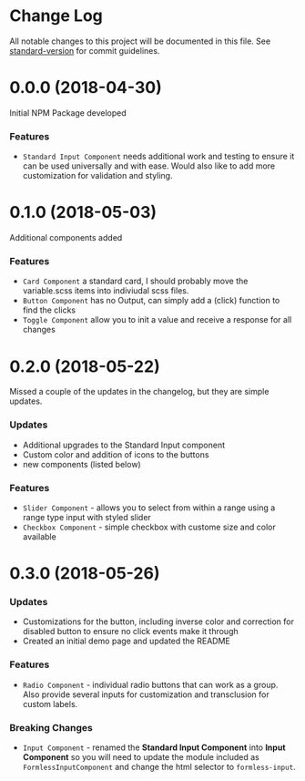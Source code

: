# Change Log

All notable changes to this project will be documented in this file. See [standard-version](https://github.com/conventional-changelog/standard-version) for commit guidelines.

# 0.0.0 (2018-04-30)

Initial NPM Package developed

### Features

* `Standard Input Component` needs additional work and testing to ensure it can be used universally and with ease. Would also like to add more customization for validation and styling.

# 0.1.0 (2018-05-03)

Additional components added

### Features

* `Card Component` a standard card, I should probably move the variable.scss items into indiviudal scss files.
* `Button Component` has no Output, can simply add a (click) function to find the clicks
* `Toggle Component` allow you to init a value and receive a response for all changes

# 0.2.0 (2018-05-22)

Missed a couple of the updates in the changelog, but they are simple updates.

### Updates

* Additional upgrades to the Standard Input component
* Custom color and addition of icons to the buttons
* new components (listed below)

### Features

* `Slider Component` - allows you to select from within a range using a range type input with styled slider
* `Checkbox Component` - simple checkbox with custome size and color available

# 0.3.0 (2018-05-26)

### Updates

* Customizations for the button, including inverse color and correction for disabled button to ensure no click events make it through
* Created an initial demo page and updated the README

### Features

* `Radio Component` - individual radio buttons that can work as a group. Also provide several inputs for customization and transclusion for custom labels.

### Breaking Changes

* `Input Component` - renamed the **Standard Input Component** into **Input Component** so you will need to update the module included as `FormlessInputComponent` and change the html selector to `formless-input`.
